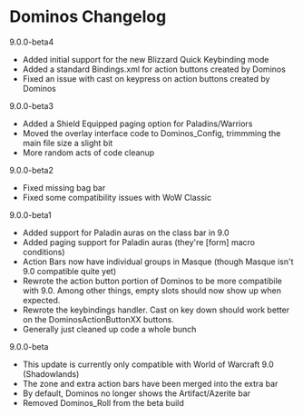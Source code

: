 # Dominos Changelog

9.0.0-beta4

* Added initial support for the new Blizzard Quick Keybinding mode
* Added a standard Bindings.xml for action buttons created by Dominos
* Fixed an issue with cast on keypress on action buttons created by Dominos

9.0.0-beta3

* Added a Shield Equipped paging option for Paladins/Warriors
* Moved the overlay interface code to Dominos_Config, trimmming the main file size a slight bit
* More random acts of code cleanup

9.0.0-beta2

* Fixed missing bag bar
* Fixed some compatibility issues with WoW Classic

9.0.0-beta1

* Added support for Paladin auras on the class bar in 9.0
* Added paging support for Paladin auras (they're \[form\] macro conditions)
* Action Bars now have individual groups in Masque (though Masque isn't 9.0 compatible quite yet)
* Rewrote the action button portion of Dominos to be more compatibile with 9.0. Among other things, empty slots should now show up when expected.
* Rewrote the keybindings handler. Cast on key down should work better on the DominosActionButtonXX buttons.
* Generally just cleaned up code a whole bunch

9.0.0-beta

* This update is currently only compatible with World of Warcraft 9.0 (Shadowlands)
* The zone and extra action bars have been merged into the extra bar
* By default, Dominos no longer shows the Artifact/Azerite bar
* Removed Dominos_Roll from the beta build
